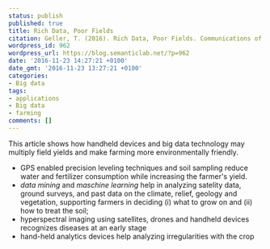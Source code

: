 ```yaml
---
status: publish
published: true
title: Rich Data, Poor Fields
citation: Geller, T. (2016). Rich Data, Poor Fields. Communications of the ACM, 59(3), 17-18
wordpress_id: 962
wordpress_url: https://blog.semanticlab.net/?p=962
date: '2016-11-23 14:27:21 +0100'
date_gmt: '2016-11-23 13:27:21 +0100'
categories:
- Big data
tags:
- applications
- Big data
- farming
comments: []
---
```

This article shows how handheld devices and big data technology may multiply field yields and make farming more environmentally friendly.

* GPS enabled precision leveling techniques and soil sampling reduce water and fertilizer consumption while increasing the farmer's yield.
* *data mining* and *maschine learning* help in analyzing satelity data, ground surveys, and past data on the climate, relief, geology and vegetation, supporting farmers in deciding (i) what to grow on and (ii) how to treat the soil;
* hyperspectral imaging using satellites, drones and handheld devices recognizes diseases at an early stage
* hand-held analytics devices help analyzing irregularities with the crop
